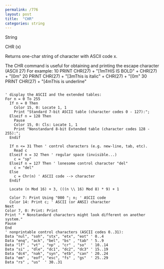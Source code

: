 ```yaml
---
permalink: /776
layout: post
title:  "CHR"
categories: string
---
```

String

CHR (x)

Returns one-char string of character with ASCII code x.


The CHR command is useful for obtaining and printing the escape character (ASCII 27)
For example:
10 PRINT CHR(27) + "[1mTHIS IS BOLD" + CHR(27) + "[0m"
20 PRINT CHR(27) + "[3mThis is italic" + CHR(27) + "[0m"
30 PRINT CHR(27) + "[4mThis is underline"
```

' display the ASCII and the extended tables:
For n = 0 To 255
  If n = 0 Then
    Color 15, 0: Locate 1, 1
    Print "Standard 7-bit ASCII table (character codes 0 - 127):";
  Elseif n = 128 Then
    Pause
    Color 15, 0: Cls: Locate 1, 1
    Print "Nonstandard 8-bit Extended table (character codes 128 - 255):";
  Endif
  
  If n <= 31 Then ' control characters (e.g. new-line, tab, etc).
    Read c 
  Elseif n = 32 Then ' regular space (invisible...)
    c = "sp"
  Elseif n = 127 Then ' lonesome control character "del"
    c = "del"
  Else
    c = Chr(n) ' ASCII code --> character
  Endif
  
  Locate (n Mod 16) + 3, (((n \\ 16) Mod 8) * 9) + 1
  
  Color 7: Print Using "000 "; n; ' ASCII code
  Color 14: Print c; ' ASCII (or ANSI) character
Next
Color 7, 0: Print: Print
Print " * Nonstandard characters might look different on another system."
Pause
End
' nonprintable control characters (ASCII codes 0..31):
Data "nul", "soh", "stx", "etx", "eot" ' 0..4
Data "enq", "ack", "bel", "bs" , "tab" ' 5..9 
Data "lf" , "vt" , "np" , "cr" , "so"  ' 10..14
Data "si" , "dle", "dc1", "dc2", "dc3" ' 15..19
Data "dc4", "nak", "syn", "etb", "can" ' 20..24
Data "em" , "eof", "esc", "fs" , "gs"  ' 25..29 
Data "rs" , "us"  ' 30..31

```

